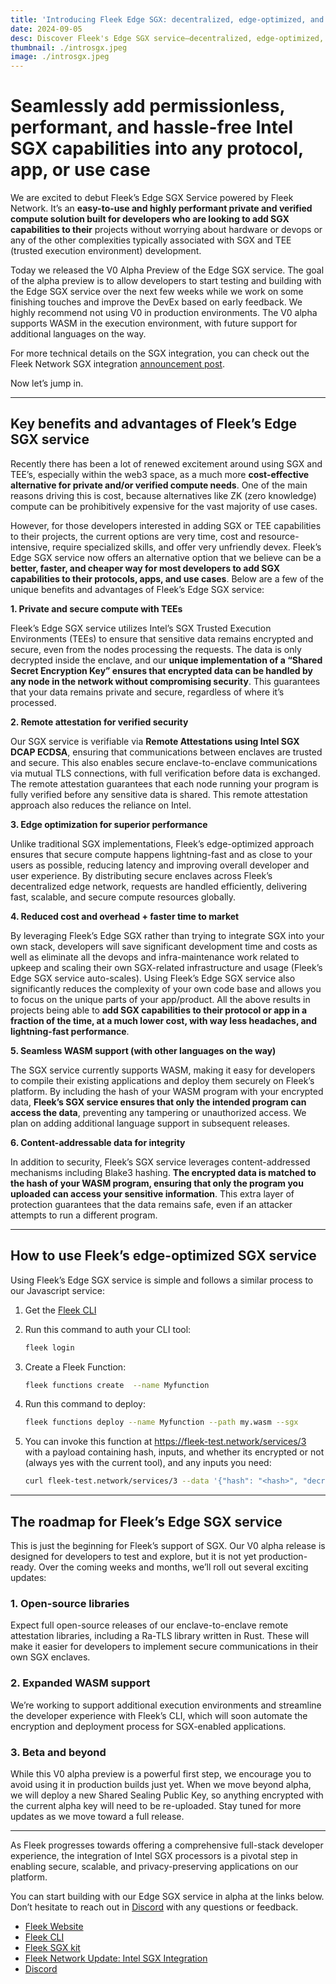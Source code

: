 ```yaml
---
title: 'Introducing Fleek Edge SGX: decentralized, edge-optimized, and dev friendly SGX capabilities'
date: 2024-09-05
desc: Discover Fleek's Edge SGX service—decentralized, edge-optimized, and secure Intel SGX compute solution for privacy-focused applications with WASM support.
thumbnail: ./introsgx.jpeg
image: ./introsgx.jpeg
---
```


# Seamlessly add permissionless, performant, and hassle-free Intel SGX capabilities into any protocol, app, or use case

We are excited to debut Fleek’s Edge SGX Service powered by Fleek Network. It’s an **easy-to-use and highly performant private and verified compute solution built for developers who are looking to add SGX capabilities to their** projects without worrying about hardware or devops or any of the other complexities typically associated with SGX and TEE (trusted execution environment) development.

Today we released the V0 Alpha Preview of the Edge SGX service. The goal of the alpha preview is to allow developers to start testing and building with the Edge SGX service over the next few weeks while we work on some finishing touches and improve the DevEx based on early feedback. We highly recommend not using V0 in production environments. The V0 alpha supports WASM in the execution environment, with future support for additional languages on the way.

For more technical details on the SGX integration, you can check out the Fleek Network SGX integration [announcement post](https://blog.fleek.network/post/fleek-network-intel-sgx-integration/).

Now let’s jump in.

---

## Key benefits and advantages of Fleek’s Edge SGX service

Recently there has been a lot of renewed excitement around using SGX and TEE’s, especially within the web3 space, as a much more **cost-effective alternative for private and/or verified compute needs**. One of the main reasons driving this is cost, because alternatives like ZK (zero knowledge) compute can be prohibitively expensive for the vast majority of use cases.

However, for those developers interested in adding SGX or TEE capabilities to their projects, the current options are very time, cost and resource-intensive, require specialized skills, and offer very unfriendly devex. Fleek’s Edge SGX service now offers an alternative option that we believe can be a **better, faster, and cheaper way for most developers to add SGX capabilities to their protocols, apps, and use cases**. Below are a few of the unique benefits and advantages of Fleek’s Edge SGX service:

**1. Private and secure compute with TEEs**

Fleek’s Edge SGX service utilizes Intel’s SGX Trusted Execution Environments (TEEs) to ensure that sensitive data remains encrypted and secure, even from the nodes processing the requests. The data is only decrypted inside the enclave, and our **unique implementation of a “Shared Secret Encryption Key” ensures that encrypted data can be handled by any node in the network without compromising security**. This guarantees that your data remains private and secure, regardless of where it’s processed.

**2. Remote attestation for verified security**

Our SGX service is verifiable via **Remote Attestations using Intel SGX DCAP ECDSA**, ensuring that communications between enclaves are trusted and secure. This also enables secure enclave-to-enclave communications via mutual TLS connections, with full verification before data is exchanged. The remote attestation guarantees that each node running your program is fully verified before any sensitive data is shared. This remote attestation approach also reduces the reliance on Intel.

**3. Edge optimization for superior performance**

Unlike traditional SGX implementations, Fleek’s edge-optimized approach ensures that secure compute happens lightning-fast and as close to your users as possible, reducing latency and improving overall developer and user experience. By distributing secure enclaves across Fleek’s decentralized edge network, requests are handled efficiently, delivering fast, scalable, and secure compute resources globally.

**4. Reduced cost and overhead + faster time to market**

By leveraging Fleek’s Edge SGX rather than trying to integrate SGX into your own stack, developers will save significant development time and costs as well as eliminate all the devops and infra-maintenance work related to upkeep and scaling their own SGX-related infrastructure and usage (Fleek’s Edge SGX service auto-scales). Using Fleek’s Edge SGX service also significantly reduces the complexity of your own code base and allows you to focus on the unique parts of your app/product. All the above results in projects being able to **add SGX capabilities to their protocol or app in a fraction of the time, at a much lower cost, with way less headaches, and lightning-fast performance**.

**5. Seamless WASM support (with other languages on the way)**

The SGX service currently supports WASM, making it easy for developers to compile their existing applications and deploy them securely on Fleek’s platform. By including the hash of your WASM program with your encrypted data, **Fleek’s SGX service ensures that only the intended program can access the data**, preventing any tampering or unauthorized access. We plan on adding additional language support in subsequent releases.

**6. Content-addressable data for integrity**

In addition to security, Fleek’s SGX service leverages content-addressed mechanisms including Blake3 hashing. **The encrypted data is matched to the hash of your WASM program, ensuring that only the program you uploaded can access your sensitive information**. This extra layer of protection guarantees that the data remains safe, even if an attacker attempts to run a different program.

---

## How to use Fleek’s edge-optimized SGX service

Using Fleek’s Edge SGX service is simple and follows a similar process to our Javascript service:

1. Get the [Fleek CLI](https://fleek.xyz/docs/cli/)

2. Run this command to auth your CLI tool:

   ```bash
   fleek login
   ```

3. Create a Fleek Function:

   ```bash
   fleek functions create  --name Myfunction
   ```

4. Run this command to deploy:

   ```bash
   fleek functions deploy --name Myfunction --path my.wasm --sgx
   ```

5. You can invoke this function at https://fleek-test.network/services/3 with a payload containing hash, inputs, and whether its encrypted or not (always yes with the current tool), and any inputs you need:

   ```bash
   curl fleek-test.network/services/3 --data '{"hash": "<hash>", "decrypt": true, "input": "foo"}'
   ```

---

## The roadmap for Fleek’s Edge SGX service

This is just the beginning for Fleek’s support of SGX. Our V0 alpha release is designed for developers to test and explore, but it is not yet production-ready. Over the coming weeks and months, we’ll roll out several exciting updates:

### 1. Open-source libraries

Expect full open-source releases of our enclave-to-enclave remote attestation libraries, including a Ra-TLS library written in Rust. These will make it easier for developers to implement secure communications in their own SGX enclaves.

### 2. Expanded WASM support

We’re working to support additional execution environments and streamline the developer experience with Fleek’s CLI, which will soon automate the encryption and deployment process for SGX-enabled applications.

### 3. Beta and beyond

While this V0 alpha preview is a powerful first step, we encourage you to avoid using it in production builds just yet. When we move beyond alpha, we will deploy a new Shared Sealing Public Key, so anything encrypted with the current alpha key will need to be re-uploaded. Stay tuned for more updates as we move toward a full release.

---

As Fleek progresses towards offering a comprehensive full-stack developer experience, the integration of Intel SGX processors is a pivotal step in enabling secure, scalable, and privacy-preserving applications on our platform.

You can start building with our Edge SGX service in alpha at the links below. Don’t hesitate to reach out in [Discord](https://discord.gg/fleek) with any questions or feedback.

- [Fleek Website](https://fleek.xyz/)
- [Fleek CLI](https://fleek.xyz/docs/cli/)
- [Fleek SGX kit](https://github.com/fleek-network/lightning/tree/sgx-alpha/lib/sgxkit#readme)
- [Fleek Network Update: Intel SGX Integration](https://blog.fleek.network/post/fleek-network-intel-sgx-integration/)
- [Discord](https://discord.gg/fleek)
